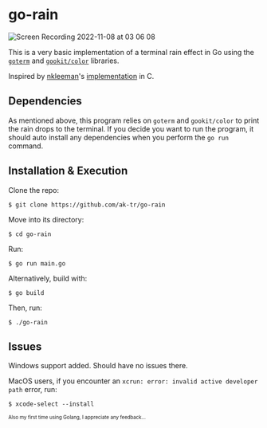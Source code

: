 # go-rain

![Screen Recording 2022-11-08 at 03 06 08](https://user-images.githubusercontent.com/62529128/200467049-2b26a0ed-36cc-4f78-b8e8-8d22ee614035.gif)

This is a very basic implementation of a terminal rain effect in Go using the [`goterm`](https://github.com/buger/goterm) and [`gookit/color`](https://github.com/gookit/color) libraries.

Inspired by [nkleeman](https://github.com/nkleemann)'s [implementation](https://github.com/nkleemann/ascii-rain) in C.

## Dependencies

As mentioned above, this program relies on `goterm` and `gookit/color` to print the rain drops to the terminal.  If you decide you want to run the program, it should auto install any dependencies when you perform the `go run` command.

## Installation & Execution

Clone the repo:

```
$ git clone https://github.com/ak-tr/go-rain
```

Move into its directory:

```
$ cd go-rain
```

Run:

```
$ go run main.go
```

Alternatively, build with:

```
$ go build
```

Then, run:

```
$ ./go-rain
```

## Issues

Windows support added. Should have no issues there.

MacOS users, if you encounter an `xcrun: error: invalid active developer path` error, run:

```
$ xcode-select --install
```

<sup><sub>Also my first time using Golang, I appreciate any feedback...</sub></sup>
